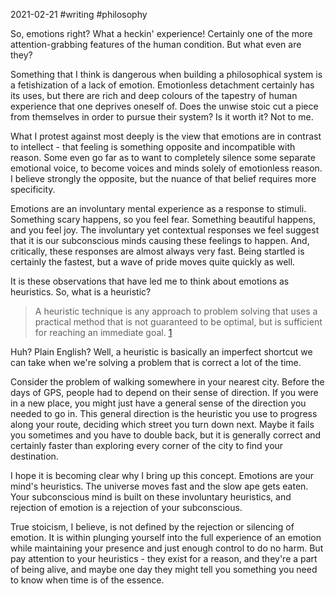 2021-02-21 #writing #philosophy

So, emotions right? What a heckin' experience! Certainly one of the more attention-grabbing features of the human condition. But what even are they?

Something that I think is dangerous when building a philosophical system is a fetishization of a lack of emotion. Emotionless detachment certainly has its uses, but there are rich and deep colours of the tapestry of human experience that one deprives oneself of. Does the unwise stoic cut a piece from themselves in order to pursue their system? Is it worth it? Not to me.

What I protest against most deeply is the view that emotions are in contrast to intellect - that feeling is something opposite and incompatible with reason. Some even go far as to want to completely silence some separate emotional voice, to become voices and minds solely of emotionless reason. I believe strongly the opposite, but the nuance of that belief requires more specificity.

Emotions are an involuntary mental experience as a response to stimuli. Something scary happens, so you feel fear. Something beautiful happens, and you feel joy. The involuntary yet contextual responses we feel suggest that it is our subconscious minds causing these feelings to happen. And, critically, these responses are almost always very fast. Being startled is certainly the fastest, but a wave of pride moves quite quickly as well.

It is these observations that have led me to think about emotions as heuristics. So, what is a heuristic?

> A heuristic technique is any approach to problem solving that uses a practical method that is not guaranteed to be optimal, but is sufficient for reaching an immediate goal. [1](https://en.wikipedia.org/wiki/Heuristic)

Huh? Plain English? Well, a heuristic is basically an imperfect shortcut we can take when we're solving a problem that is correct a lot of the time.

Consider the problem of walking somewhere in your nearest city. Before the days of GPS, people had to depend on their sense of direction. If you were in a new place, you might just have a general sense of the direction you needed to go in. This general direction is the heuristic you use to progress along your route, deciding which street you turn down next. Maybe it fails you sometimes and you have to double back, but it is generally correct and certainly faster than exploring every corner of the city to find your destination.

I hope it is becoming clear why I bring up this concept. Emotions are your mind's heuristics. The universe moves fast and the slow ape gets eaten. Your subconscious mind is built on these involuntary heuristics, and rejection of emotion is a rejection of your subconscious.

True stoicism, I believe, is not defined by the rejection or silencing of emotion. It is within plunging yourself into the full experience of an emotion while maintaining your presence and just enough control to do no harm. But pay attention to your heuristics - they exist for a reason, and they're a part of being alive, and maybe one day they might tell you something you need to know when time is of the essence.
